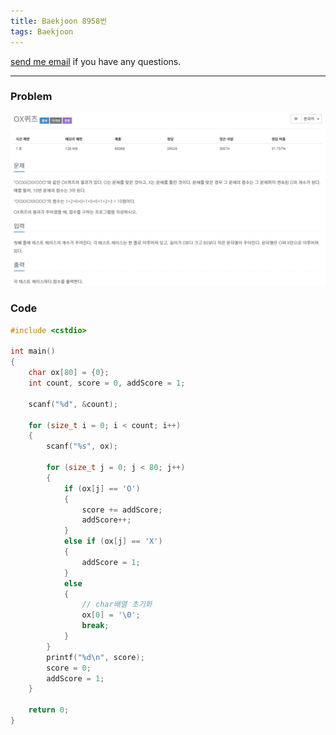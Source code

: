 ```yaml
---
title: Baekjoon 8958번
tags: Baekjoon
---
```


[send me email](mailto:jewel7492@gmail.com) if you have any questions.

<!--more-->

---
### Problem  
   
![그림1](/assets/Baekjoon/8958/1.PNG)  

### Code  
```cpp
#include <cstdio>

int main()
{
    char ox[80] = {0};
    int count, score = 0, addScore = 1;

    scanf("%d", &count);

    for (size_t i = 0; i < count; i++)
    {
        scanf("%s", ox);

        for (size_t j = 0; j < 80; j++)
        {
            if (ox[j] == 'O')
            {
                score += addScore;
                addScore++;
            }
            else if (ox[j] == 'X')
            {
                addScore = 1;
            }
            else
            {
                // char배열 초기화
                ox[0] = '\0';
                break;
            }
        }
        printf("%d\n", score);
        score = 0;
        addScore = 1;
    }

    return 0;
}
```